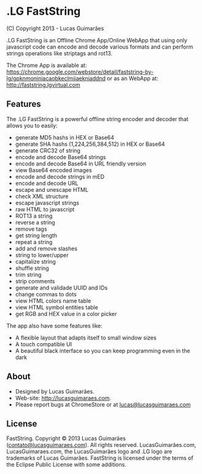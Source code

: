 .LG FastString
==========
(C) Copyright 2013 - Lucas Guimarães

.LG FastString is an Offline Chrome App/Online WebApp that using only javascript code can encode and decode various formats
and can perform strings operations like striptags and rot13.

The Chrome App is available at: https://chrome.google.com/webstore/detail/faststring-by-lg/gpknmoniniacaobkeclmiiaekniaddnd
or as an WebApp at: http://faststring.lgvirtual.com

Features
---
The .LG FastString is a powerful offline string encoder and decoder that allows you to easily:

 - generate MD5 hashs in HEX or Base64
 - generate SHA hashs (1,224,256,384,512) in HEX or Base64
 - generate CRC32 of string
 - encode and decode Base64 strings
 - encode and decode Base64 in URL friendly version
 - view Base64 encoded images
 - encode and decode strings in mED
 - encode and decode URL
 - escape and unescape HTML
 - check XML structure
 - escape javascript strings
 - raw HTML to javascript
 - ROT13 a string
 - reverse a string
 - remove tags
 - get string length
 - repeat a string
 - add and remove slashes
 - string to lower/upper
 - capitalize string
 - shuffle string
 - trim string
 - strip comments
 - generate and validade UUID and IDs
 - change commas to dots
 - view HTML colors name table
 - view HTML symbol entities table
 - get RGB and HEX value in a color picker

The app also have some features like:

 - A flexible layout that adapts itself to small window sizes
 - A touch compatible UI
 - A beautiful black interface so you can keep programming even in the dark

About
---
 - Designed by Lucas Guimarães.
 - Web-site: http://lucasguimaraes.com.
 - Please report bugs at ChromeStore or at lucas@lucasguimaraes.com

License
---
FastString. Copyright © 2013 Lucas Guimarães (contato@lucasguimaraes.com). All rights reserved. LucasGuimarães.com, LucasGuimaraes.com, the LucasGuimarães logo and .LG logo are trademarks of Lucas Guimarães.
FastString is licensed under the terms of the Eclipse Public License with some additions.
